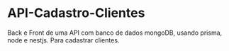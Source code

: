 # API-Cadastro-Clientes
Back e Front de uma API com banco de dados mongoDB, usando prisma, node e nestjs. Para cadastrar clientes.
